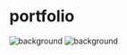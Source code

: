 # portfolio
![background](https://user-images.githubusercontent.com/105030132/218036337-d53eb2e1-d100-4516-bd51-33134f5f65a6.png)
![background](https://user-images.githubusercontent.com/105030132/218036537-4b0d5d28-bbb8-4986-9a6b-139caaf1e367.png)


